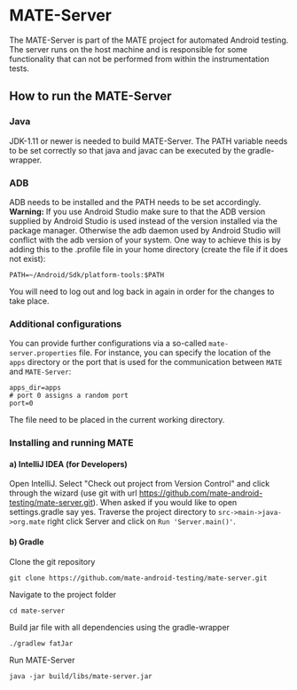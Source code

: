# MATE-Server
The MATE-Server is part of the MATE project for automated Android testing. The server
runs on the host machine and is responsible for some functionality that can not be performed
from within the instrumentation tests.

## How to run the MATE-Server

### Java
JDK-1.11 or newer is needed to build MATE-Server. The PATH variable needs to be set
correctly so that java and javac can be executed by the gradle-wrapper.

### ADB
ADB needs to be installed and the PATH needs to be set accordingly. **Warning:** If you use
Android Studio make sure to that the ADB version supplied by Android Studio is used
instead of the version installed via the package manager. Otherwise the adb daemon used
by Android Studio will conflict with the adb version of your system. One way to achieve this
is by adding this to the .profile file in your home directory (create the file if it does not
exist):

```
PATH=~/Android/Sdk/platform-tools:$PATH
```

You will need to log out and log back in again in order for the changes to take place.

### Additional configurations

You can provide further configurations via a so-called `mate-server.properties` file.
For instance, you can specify the location of the `apps` directory or the port that is used
for the communication between `MATE` and `MATE-Server`:

```
apps_dir=apps
# port 0 assigns a random port
port=0
```

The file need to be placed in the current working directory.

### Installing and running MATE

#### a) IntelliJ IDEA (for Developers)

Open IntelliJ. Select "Check out project from Version Control" and click through the wizard
(use git with url https://github.com/mate-android-testing/mate-server.git). When asked
if you would like to open settings.gradle say yes. Traverse the project directory to
`src->main->java->org.mate` right click Server and click on `Run 'Server.main()'`.

#### b) Gradle

Clone the git repository

```
git clone https://github.com/mate-android-testing/mate-server.git
```

Navigate to the project folder

```
cd mate-server
```

Build jar file with all dependencies using the gradle-wrapper

```
./gradlew fatJar
```

Run MATE-Server

```
java -jar build/libs/mate-server.jar
```